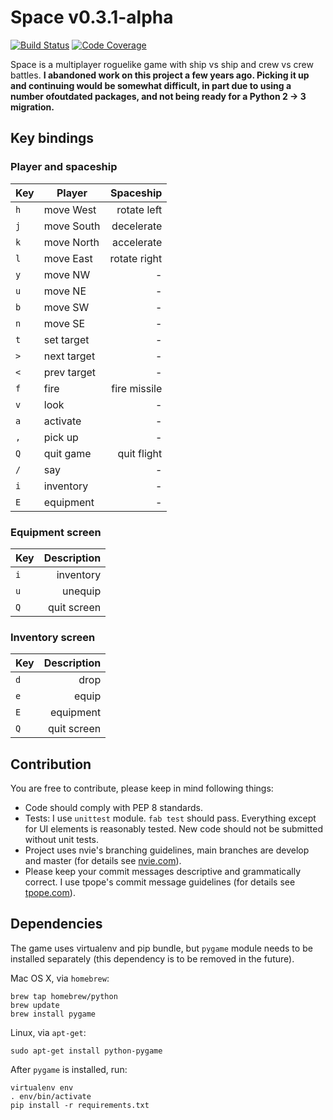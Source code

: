 # Space v0.3.1-alpha

[![Build Status](https://travis-ci.org/ruslanosipov/space.png?branch=develop)](https://travis-ci.org/ruslanosipov/space)
[![Code Coverage](https://coveralls.io/repos/ruslanosipov/space/badge.png?branch=develop)](https://coveralls.io/r/ruslanosipov/space)

Space is a multiplayer roguelike game with ship vs ship and crew vs crew
battles. **I abandoned work on this project a few years ago. Picking it up
and continuing would be somewhat difficult, in part due to using a number
ofoutdated packages, and not being ready for a Python 2 -> 3 migration.**

## Key bindings

### Player and spaceship

| Key     | Player      | Spaceship    |
| :------ | ----------- | -----------: |
| `h`     | move West   | rotate left  |
| `j`     | move South  | decelerate   |
| `k`     | move North  | accelerate   |
| `l`     | move East   | rotate right |
| `y`     | move NW     | -            |
| `u`     | move NE     | -            |
| `b`     | move SW     | -            |
| `n`     | move SE     | -            |
| `t`     | set target  | -            |
| `>`     | next target | -            |
| `<`     | prev target | -            |
| `f`     | fire        | fire missile |
| `v`     | look        | -            |
| `a`     | activate    | -            |
| `,`     | pick up     | -            |
| `Q`     | quit game   | quit flight  |
| `/`     | say         | -            |
| `i`     | inventory   | -            |
| `E`     | equipment   | -            |

### Equipment screen

| Key     | Description |
| :------ | ----------: |
| `i`     | inventory   |
| `u`     | unequip     |
| `Q`     | quit screen |

### Inventory screen

| Key     | Description |
| :------ | ----------: |
| `d`     | drop        |
| `e`     | equip       |
| `E`     | equipment   |
| `Q`     | quit screen |

## Contribution

You are free to contribute, please keep in mind following things:
* Code should comply with PEP 8 standards.
* Tests: I use `unittest` module. `fab test` should pass. Everything
except for UI elements is reasonably tested. New code should not be
submitted without unit tests.
* Project uses nvie's branching guidelines, main branches are develop and
master (for details see
[nvie.com](http://nvie.com/posts/a-successful-git-branching-model)).
* Please keep your commit messages descriptive and grammatically correct. I
use tpope's commit message guidelines (for details see
[tpope.com](http://www.tpope.net/node/106)).

## Dependencies

The game uses virtualenv and pip bundle, but `pygame` module needs to be
installed separately (this dependency is to be removed in the future).

Mac OS X, via `homebrew`:

    brew tap homebrew/python
    brew update
    brew install pygame

Linux, via `apt-get`:

    sudo apt-get install python-pygame

After `pygame` is installed, run:

    virtualenv env
    . env/bin/activate
    pip install -r requirements.txt
